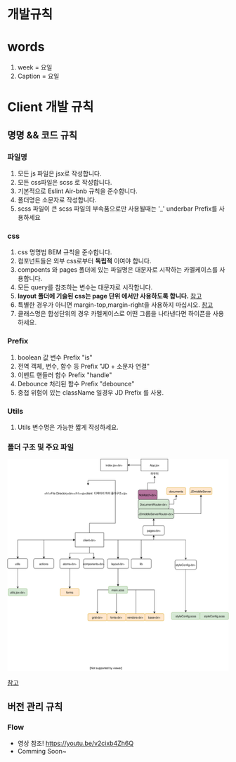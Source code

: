 개발규칙
=============


# words 
1. week  =  요일
2. Caption  =  요일

# Client 개발 규칙 

## 명명 && 코드 규칙
### 파일명
1. 모든 js 파일은 jsx로 작성합니다. 
2. 모든 css파일은 scss 로 작성합니다.
3. 기본적으로 Eslint Air-bnb 규칙을 준수합니다.
4. 폴더명은 소문자로 작성합니다.
5. scss 파일이 큰 scss 파일의 부속품으로만 사용될때는 '\_' underbar Prefix를 사용하세요

### css
1. css 명명법 BEM 규칙을 준수합니다. 
2. 컴포넌트들은 외부 css로부터 **독립적** 이여야 합니다.
3. compoents 와 pages 폴더에 있는 파일명은 대문자로 시작하는 카멜케이스를 사용합니다.
4. 모든 query를 참조하는 변수는 대문자로 시작합니다.
5. __layout 폴더에 기술된 css는 page 단위 에서만 사용하도록 합니다.__  [참고](https://github.com/BaeKY/jd-api-server/issues/9)
6. 특별한 경우가 아니면 margin-top,margin-right을 사용하지 마십시오.   [참고](https://github.com/BaeKY/jd-api-server/issues/8)
7. 클래스명은 합성단위의 경우 카멜케이스로 어떤 그룹을 나타낸다면 하이픈을 사용하세요.

### Prefix
1. boolean 값 변수 Prefix "is"
2. 전역 객체, 변수, 함수 등 Prefix "JD + 소문자 연결"
3. 이벤트 핸들러 함수 Prefix "handle"
4. Debounce 처리된 함수  Prefix "debounce"
5. 중첩 위험이 있는 className 일경우 JD Prefix 를 사용.

### Utils
1. Utils 변수명은 가능한 짧게 작성하세요.

### 폴더 구조 및 주요 파일
![Directory](/DirectoryGuide.svg)

[참고](https://www.draw.io/?lightbox=1&highlight=0000ff&edit=_blank&layers=1&nav=1&title=DirectoryGuide.xml#R7V1Jk5tIFv41HF3BTnIESeVxxHSPp213T58qEEISZSQUgGrpw%2Fz2zpUlSSSQQKC2fTFKJSDyvfe97UtK0ma7t4%2BJd9j%2BEq%2BCSFLl1ZukzSVVVYBpw%2F%2FQyDsdMYFBRjZJuKJjxcCX8K%2BADsp09BiugrQyMYvjKAsP1UE%2F3u8DP6uMeUkSv1anreOoeteDtwlqA198L6qP%2FhGusi0ZBapVjP8rCDdbdmeFPfHOY5Ppk6RbbxW%2Floa0haTNkjjOyNHubRZEaPXYupDzHhu%2BzX9YEuyzNifs%2Fd%2BMv2bW8uVL8vyUbn%2F%2F0%2Fjtjw%2BKRn9c9s6eOFjBBaAf4yTbxpt470WLYtRN4uN%2BFaDLyvDTNttF8FCBh89Blr1TGXrHLIZDxRX%2BHccHOq%2F%2B0%2BnTpPEx8YNTv5eqgJdsguzUPDoRPUzpDnRlPgbxLsiSdzghCSIvC1%2Bq0vao0mzyecW6wgO6tF2WWf9nLjOY1iobfa4yXLTk%2FX9o%2FMFgH%2F%2Bk0%2FCH%2BVvl0zv9NB3pKOqkxJMD4V2IJ4XLmznIg8ABP%2FLSNPTZ8GMYRbeTojUtKSr3JMUbiMeclnjUn%2BKpzJuWi1LvykVVMHAZxf73URBQ1SclQ9PsU4aVNd7H%2B4Bb4m7ySuLvwSyO4gT%2FLo38u42h2ZMSEr3uixcd6Z38KEQPr5oRfAx3mcCjTZYvTUmYVVG9bsMs%2BHLw8CK9wiy3Kr7GhX0Jkix4O7kS9FvVpKDAcmSNBkqvRcKpsOBpW0o2TXkolLLuCaUu123QFoCm5eO1m4RgSk%2FiqYGSbVqaZ8Jv1hDhSuOBsjIC6yYC7b88gE%2BFMO69lyYc4nCfpaUrf0YDJcvX1YrlqzZXwuHn0%2B8vna%2FJp%2BdrunZqPjwgT1iobr5UIm3%2BlgbJf5bPqCynypG3DCJyWS%2BLd2kTENPqHpkpLWaSvZBsBR%2FMJQB%2Fj4yOXVdydWkBRx4lZyYtXAnoEpjhEUdyqR6ctCJQkgu1OqETUG7jBGROtHrdCQCt7gP07j4AfixJpgvuDJVbmIpSQZ4HWTbOoA%2F%2B9DlIQvi0QTJhSFLGy1QuwqQzGFCbbxrGqfldMaOmib%2F%2B8t%2FXX7%2FH3%2BJQ%2F%2Fj1q%2FbNfJNBXtkao57KyecarbhWtgLhVR2KLXPwQLSQnsUhxEVY7se7A0xasEq1AnQI0Irk9ojjlaUcH8i1NkBujAzko3R9aqi7BIZuyJwrAGrVFSj6Ra6AA%2FI18APfvw7I1XGBvGbsOuCiOz4fbDD2rh5B17j78I1G3iOYyqn5V3sE4aLrP1ZRRr2RiulV5663VLHL%2FUnkvcfHxipNxZfg1j1yI9BpuJIDcI4wQw4EHViSjT0M%2FGhjx%2BJYyLGg%2BQ7yOUCm0xzsbWxDcsh8INmA5h3wGF3ckWwdnuinaRt3pE7KHekt3JEtqC31444apRwuhcEBXHUbeX246q7Jsj0XZX7ujKaAKFxw0RyApWqzuMEx0QGZ7zhMHeZY5ueFZk5KaMaoMURj2u5nYbxPG6I6G8rLFplgbm3YyGwiI2JwoGRwUJSa5OgXS9CalARN66GKnDDHbCfC7kXDDiJEkNkhUF8wKCRmN8MYeqF8plVuMUeFxZYhTa9Reks%2Bw8VRjemDYLmuR94rLwBrnwvyNcDVe%2FKgv0uMf0X8RI1xBAqNONCyDC7GNoaJ5Wv3sU7H8rphnZo%2FUCzfK1uupHdqpwbH6BZzC%2F2eRiOkq1pqqjKCWt6Eu%2FFTKweglV6mlGY3peS7eTdRSuPHqnu01SCjd9Jkg45wNbjhCyRY0LN4vw43LQP5PFonKVbr0jvJxvMkHJ4IqtkATOFopgfP1YqU70SNxa5UVHD656CsD91UY%2FNxtk9u6rJBkiWSU2AWgjrCJIe0JUaNOZ1%2F2JPKPyztfHo4dv5hglv4u3MsoKlDEiMnnoUk81Y87ibkOGZhJK7ezLBxY1N2VWbcXU25VtKhtTuAq0DlmS6yWluvVGchMtmzU6e0QoKzMECkNRkYyPdEjFIlakkGpBFGiUq5jpNdWgOHTovH9%2BfWgen7IhNdWfZSPpntdyHZKA8NDY3yggtwV%2BuOu01m6BwOD8%2FpW5OrxmVsan9KqQ%2FOFcId1ENH3%2BpFMx1Z51zUzGDV2fP2QdxSo330zHlSOWkYdWEoikAafHFk0F45qKk%2Fi7u2Cou7oC9Crah5mMCrx%2BiH1CMzMgJ%2FR3EaGzywgZyj7O2QveyX6QFPI8LXMWiSSMwuhF9pfuTQjOMoCpQ4xiONEzDHF4HqY1BFcwgdI%2F95h0ZiNBRrxucLZWul3rls2sxhQxwI9xs4YBSfvmK%2FjCBQjBYx1KR1hP3%2BNlytgn0tvOhFBzVOCT9YAi0UxWI5J7t%2Fgq89hchrOpt4tBsxKjTAMfH5bI48US2bO1vPqsXtF6eFLUtVch20TrmP3gzdi8INtNO5D3UB1eldZImh70UO%2FWIHLRmrq8ji%2B7fuKpdRkQWmLYO6afdh2WLiYq97YEcgLuqWeMGvtTzDrkjKGpy4iN8%2F0bYTauuUbkBdLytb0PTIopwFGryxbKZcQEFRtKZgtT5xBjfRRSEg7aHLNP0hLViaE6k0a8vTN1KboeHgoijYgNq1ce7lyLTyAqfQjEpG%2FEwCEa0yKr3HxvsoSYGmAC4CMGWjBhM9JQUdevXruBOp9pEhOqndYZGDWbWedkHCrPfYtx9HvPa44m3nF4bqeA4Y8PXjTtoW9K%2F2O1e57bvatT2KeMCY4um1BzbaMvceVBlcddHsLahqJ5Y73EU8mNUIF0gdxmiaIoqdF%2B4f0pzGXIkhGO%2BaKyHhKJFSn%2BUeo4oeu3E8T8EIwEoXRRVAXWqm2U9Uocs3qyN3CBlfgv0qTtpvrUV9HYCzC0CjR9tmHZe864OTHod1XFDSwFIO22ghakMdTNS3CSB1a2IBpLi72GthYepN17HoHQYv0iHpHU1QfY41Ae16zto%2BOi74sYJDA7oLcL1Cx78A4I3hqgK3AXiLi51EAC98KctNjZ6WNyu9qR8HBdg%2Bw%2FPUC7VvuOgYeT356MGpQbd0zsiybXagNFAy2J6a3CEXfb%2BzNmr2uHG6iSzaTC%2Ftw0b1BnQeNQh7Wh%2F3eKdUe3GnRXzNb4s6KfW8ZNtR8MOFZCMJ%2FqbRdztstnqtGU0eim8UkHENvbzCMVg8hklzhK8jNuQo3H8nU7dZBpfYQTdVH9Pj7sPe2x3ijZfE6fHhOzzt8Xn1lATwRi8ewge62hE0rW0crYJE%2BJrzwiHYM9avcavdIzIiN2foLprmml3265n3HsDl780dJUOPBaq0gOabfE7iDH4TJAUHrFEDSpto843ODm76kVRcRSNUPeoRPOFncy5EeEG5eK8Wt%2Bm90m%2Bs3brIJRxEz8TMcvyQxf5tesB6k4CxOdGGfcJlMlhiAq%2BhML1WaEzj2iyRsXPXVq9itCGyt1gBvmVKCKpu4Wi5E1W583PWH5ImbNXnbEuwPW%2FFA9bZbuLpeYJsDvgVBofVlxnHLeK7T%2FvDMfvdi8IVRvFGLmfelWdVNdqwJ%2BIFTO1LLzXIWdHlXL741ixl6w5SmfLmeQTw7LUVdoO9UhqhhnQwPzhPyObS%2FzZ6Ryh0%2FyS9E1FT%2B9O7trnFp3SxO2TvjTqHoQxqTEHkL8O7i5QmfzdDV5ynbwDQaHnoKlyy7j31rOkHmIR%2BzN9hzBn6n2DcmWQXsMy5aADqgV1iEBXersw7F24vE4YjJb%2BIrgNKPniGbuRwikgiGIdpZIng3Ksu3ns2zOuiqUxCF5924VvYoQiC1UKm7gyGk65R5aPNicfMayXCLUGiTUgtVGA4ktM4BRFTECaNUAl78ZLQW0bBBZWwmnQHqH%2F2uBestdQfH8%2FVWq4og9lTkPpif9ylP30Pr4JiOvj4uFNTN4FStnc9gtcoDeh6WnLue63EDssnGoQm1MAOqxFjhyfdL700GIudcnZpRyKnXGWAhjFN8voT2l4xtdhPjA7anWOwxmGwJdjkNIYChMnqwzoK3u5DC8aIBQfVgmn0wvGf%2BiBLVdOALoqROwGiGECoGPTviuT7pfRSNiCzVwADFufpFzmMPt8UO4qiGOYk4SINMGfialWh1ykIbBUVwALn2y%2B5suBQ37Ev04sB%2B6Xj6MU0ACR7P8DYGv1xccFLFdqrBXrngvx%2F9NNNJnON9VgaNs%2BRtJK2Brm0lWWfKNGs8XG6684Eyk%2F96s5Ne%2B1wqPgr6iQ3Kf4Yvbb4Gw%3D%3D)

## 버전 관리 규칙

### Flow 
* 영상 참조!
https://youtu.be/v2cixb4Zh6Q
* Comming Soon~
